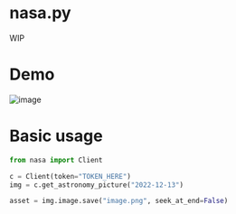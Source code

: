 # nasa.py
WIP

# Demo
![image](https://user-images.githubusercontent.com/100313469/207457548-06b74b8d-a95b-46a0-87fd-4a7103a5a2c6.png)

# Basic usage
```py
from nasa import Client

c = Client(token="TOKEN_HERE")
img = c.get_astronomy_picture("2022-12-13")

asset = img.image.save("image.png", seek_at_end=False)
```
